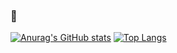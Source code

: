 ### 👋

[![Anurag's GitHub stats](https://github-readme-stats.vercel.app/api?username=zhaoky&show_icons=true?count_private=true)](https://github.com/zhaoky)
[![Top Langs](https://github-readme-stats.vercel.app/api/top-langs/?username=zhaoky&layout=compact)](https://github.com/zhaoky)
